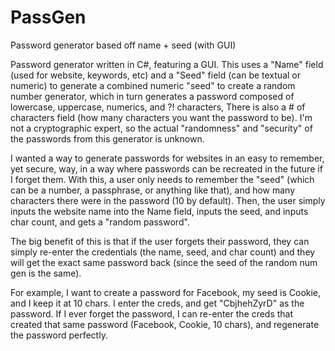 # PassGen
Password generator based off name + seed (with GUI)

Password generator written in C#, featuring a GUI. 
This uses a "Name" field (used for website, keywords, etc) and a "Seed" field (can be textual or numeric) to generate a combined numeric "seed" to create a random number generator, which in turn generates a password composed of lowercase, uppercase, numerics, and ?! characters, There is also a # of characters field (how many characters you want the password to be). I'm not a cryptographic expert, so the actual "randomness" and "security" of the passwords from this generator is unknown.

I wanted a way to generate passwords for websites in an easy to remember, yet secure, way, in a way where passwords can be recreated in the future if I forget them. With this, a user only needs to remember the "seed" (which can be a number, a passphrase, or anything like that), and how many characters there were in the password (10 by default). Then, the user simply inputs the website name into the Name field, inputs the seed, and inputs char count, and gets a "random password".

The big benefit of this is that if the user forgets their password, they can simply re-enter the credentials (the name, seed, and char count) and they will get the exact same password back (since the seed of the random num gen is the same).

For example, I want to create a password for Facebook, my seed is Cookie, and I keep it at 10 chars. I enter the creds, and get "CbjhehZyrD" as the password.
If I ever forget the password, I can re-enter the creds that created that same password (Facebook, Cookie, 10 chars), and regenerate the password perfectly. 
